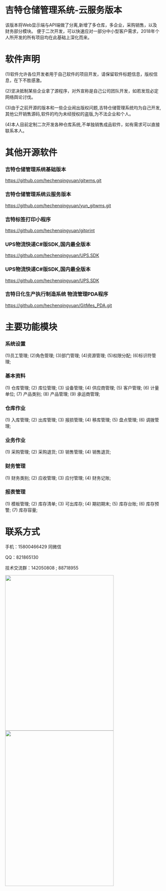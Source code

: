 # 吉特仓储管理系统-云服务版本
该版本将Web显示端与API端做了分离,新增了多仓库，多企业，采购销售，以及财务部分模块。 便于二次开发，可以快速应对一部分中小型客户需求，2018年个人所开发的所有项目均在此基础上深化而来。

# 软件声明
(1)软件允许各位开发者用于自己软件的项目开发，请保留软件标题信息，版权信息，在下不胜感激。  

(2)坚决抵制某些企业拿了源程序，对外宣称是自己公司团队开发，如若发现必定网络舆论讨伐。

(3)由于之前开源的版本和一些企业闹出版权问题,吉特仓储管理系统均为自己开发,其他公开销售源码,软件的均为未经授权的盗版,为不法企业和个人。

(4)本人目前定制二次开发各种仓库系统,不单独销售成品软件，如有需求可以直接联系本人。

# 其他开源软件

### 吉特仓储管理系统基础版本
https://github.com/hechenqingyuan/gitwms.git

### 吉特仓储管理系统云服务版本
https://github.com/hechenqingyuan/yun_gitwms.git

### 吉特标签打印小程序
https://github.com/hechenqingyuan/gitprint

### UPS物流快递C#版SDK,国内最全版本
https://github.com/hechenqingyuan/UPS.SDK

### UPS物流快递C#版SDK,国内最全版本
https://github.com/hechenqingyuan/UPS.SDK

### 吉特日化生产执行制造系统 物流管理PDA程序
https://github.com/hechenqingyuan/GitMes_PDA.git


# 主要功能模块
### 系统设置

(1)员工管理;
(2)角色管理;
(3)部门管理;
(4)资源管理;
(5)权限分配;
(6)标识符管理;

### 基本资料
(1) 仓库管理;
(2) 库位管理;
(3) 设备管理;
(4) 供应商管理;
(5) 客户管理;
(6) 计量单位;
(7) 产品类别;
(8) 产品管理;
(9) 承运商管理;


### 仓库作业
(1) 入库管理;
(2) 出库管理;
(3) 报损管理;
(4) 移库管理;
(5) 盘点管理;
(6) 调拨管理;


### 业务作业
(1) 采购管理;
(2) 采购退货;
(3) 销售管理;
(4) 销售退货;


### 财务管理
(1) 财务类别;
(2) 应收管理;
(3) 应付管理;
(4) 财务记账;


### 报表管理
(1) 模板管理;
(2) 库存清单;
(3) 可出库存;
(4) 期初期末;
(5) 库存台账;
(6) 库存预警;
(7) 库存容量;


# 联系方式

手机：15800466429 同微信

QQ：821865130 

技术交流群：142050808  ;  88718955

<img src="http://yun.gitwms.com/Weixin.jpg" width="350" height="500" alt=""/>
<img src="http://yun.gitwms.com/Alipay.jpg" width="350" height="500" alt=""/>


